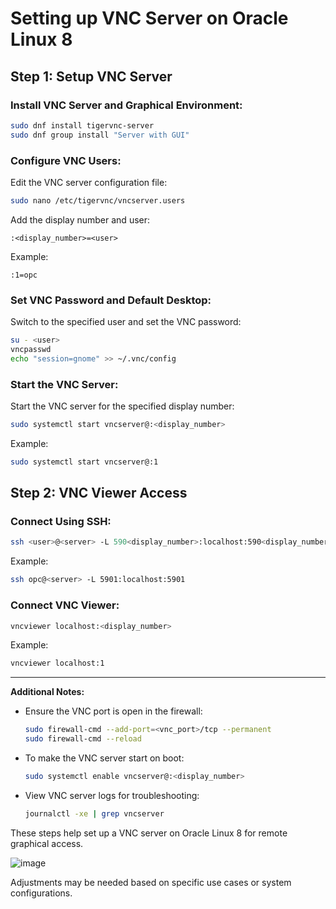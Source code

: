 

# Setting up VNC Server on Oracle Linux 8

## Step 1: Setup VNC Server

### Install VNC Server and Graphical Environment:

```bash
sudo dnf install tigervnc-server
sudo dnf group install "Server with GUI"
```

### Configure VNC Users:

Edit the VNC server configuration file:

```bash
sudo nano /etc/tigervnc/vncserver.users
```

Add the display number and user:

```plaintext
:<display_number>=<user>
```

Example:

```plaintext
:1=opc
```

### Set VNC Password and Default Desktop:

Switch to the specified user and set the VNC password:

```bash
su - <user>
vncpasswd
echo "session=gnome" >> ~/.vnc/config
```

### Start the VNC Server:

Start the VNC server for the specified display number:

```bash
sudo systemctl start vncserver@:<display_number>
```

Example:

```bash
sudo systemctl start vncserver@:1
```

## Step 2: VNC Viewer Access

### Connect Using SSH:

```bash
ssh <user>@<server> -L 590<display_number>:localhost:590<display_number>
```

Example:

```bash
ssh opc@<server> -L 5901:localhost:5901
```

### Connect VNC Viewer:

```bash
vncviewer localhost:<display_number>
```

Example:

```bash
vncviewer localhost:1
```

---

**Additional Notes:**

- Ensure the VNC port is open in the firewall:

  ```bash
  sudo firewall-cmd --add-port=<vnc_port>/tcp --permanent
  sudo firewall-cmd --reload
  ```

- To make the VNC server start on boot:

  ```bash
  sudo systemctl enable vncserver@:<display_number>
  ```

- View VNC server logs for troubleshooting:

  ```bash
  journalctl -xe | grep vncserver
  ```

These steps help set up a VNC server on Oracle Linux 8 for remote graphical access. 

![image](https://github.com/chrahul/Linux/assets/14847377/c31c78ac-bd96-4e2e-92d5-467d73f5f985)


Adjustments may be needed based on specific use cases or system configurations.
```
